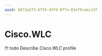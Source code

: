 ```yaml
---
uuid: 6872a2f3-b719-43fd-977a-81ef5caec13f
---
```



# Cisco.WLC


<!-- prettier-ignore -->
!!! todo
    Describe *Cisco.WLC* profile


